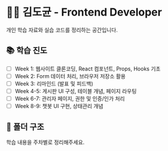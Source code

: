 # 👨‍💻 김도균 - Frontend Developer

개인 학습 자료와 실습 코드를 정리하는 공간입니다.

## 📚 학습 진도

- [ ] Week 1: 웹사이트 클론코딩, React 컴포넌트, Props, Hooks 기초
- [ ] Week 2: Form 데이터 처리, 브라우저 저장소 활용
- [ ] Week 3: 리마인드 (발표 및 피드백)
- [ ] Week 4-5: 게시판 UI 구성, 테이블 개념, 페이지 라우팅
- [ ] Week 6-7: 관리자 페이지, 권한 및 인증/인가 처리
- [ ] Week 8-9: 챗봇 UI 구현, 상태관리 개념

## 📁 폴더 구조

학습 내용을 주차별로 정리해주세요.
